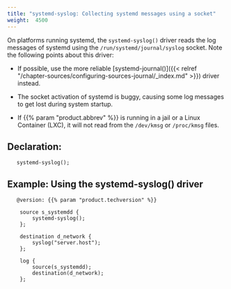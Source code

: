 ```yaml
---
title: "systemd-syslog: Collecting systemd messages using a socket"
weight:  4500
---
```

<!-- DISCLAIMER: This file is based on the syslog-ng Open Source Edition documentation https://github.com/balabit/syslog-ng-ose-guides/commit/2f4a52ee61d1ea9ad27cb4f3168b95408fddfdf2 and is used under the terms of The syslog-ng Open Source Edition Documentation License. The file has been modified by Axoflow. -->

On platforms running systemd, the `systemd-syslog()` driver reads the log messages of systemd using the `/run/systemd/journal/syslog` socket. Note the following points about this driver:

  - If possible, use the more reliable [systemd-journal()]({{< relref "/chapter-sources/configuring-sources-journal/_index.md" >}}) driver instead.

  - The socket activation of systemd is buggy, causing some log messages to get lost during system startup.

  - If {{% param "product.abbrev" %}} is running in a jail or a Linux Container (LXC), it will not read from the `/dev/kmsg` or `/proc/kmsg` files.


## Declaration:

```shell
   systemd-syslog();
```



## Example: Using the systemd-syslog() driver

```shell
   @version: {{% param "product.techversion" %}}
    
    source s_systemdd {
        systemd-syslog();
    };
    
    destination d_network {
        syslog("server.host");
    };
    
    log {
        source(s_systemdd);
        destination(d_network);
    };
```

